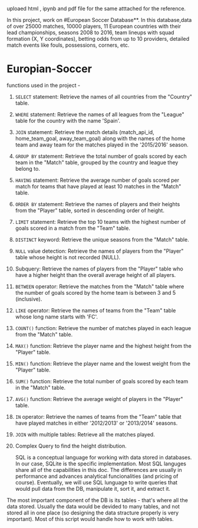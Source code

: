 uploaed html , ipynb and pdf file for the same atttached for the reference.  








In this project, work on #European Soccer Database**. In this database,data of over 25000 matches, 10000 players, 11 European countries with their lead championships, seasons 2008 to 2016, team lineups with squad formation (X, Y coordinates), betting odds from up to 10 providers, detailed match events like fouls, possessions, corners, etc. 









# Europian-Soccer


functions used in the project - 
1. `SELECT` statement: Retrieve the names of all countries from the "Country" table.
2. `WHERE` statement: Retrieve the names of all leagues from the "League" table for the country with the name 'Spain'.
3. `JOIN` statement: Retrieve the match details (match_api_id, home_team_goal, away_team_goal) along with the names of the home team and away team for the matches played in the '2015/2016' season.
4. `GROUP BY` statement: Retrieve the total number of goals scored by each team in the "Match" table, grouped by the country and league they belong to.
5. `HAVING` statement: Retrieve the average number of goals scored per match for teams that have played at least 10 matches in the "Match" table.
6. `ORDER BY` statement: Retrieve the names of players and their heights from the "Player" table, sorted in descending order of height.
7. `LIMIT` statement: Retrieve the top 10 teams with the highest number of goals scored in a match from the "Team" table.
8. `DISTINCT` keyword: Retrieve the unique seasons from the "Match" table.
9. `NULL` value detection:  Retrieve the names of players from the "Player" table whose height is not recorded (NULL).
10. Subquery: Retrieve the names of players from the "Player" table who have a higher height than the overall average height of all players.
11. `BETWEEN` operator: Retrieve the matches from the "Match" table where the number of goals scored by the home team is between 3 and 5 (inclusive).
12. `LIKE` operator: Retrieve the names of teams from the "Team" table whose long name starts with 'FC'.
13. `COUNT()` function: Retrieve the number of matches played in each league from the "Match" table.
14. `MAX()` function: Retrieve the player name and the highest height from the "Player" table.
15. `MIN()` function:  Retrieve the player name and the lowest weight from the "Player" table.
16. `SUM()` function: Retrieve the total number of goals scored by each team in the "Match" table.
17. `AVG()` function: Retrieve the average weight of players in the "Player" table.
18. `IN` operator: Retrieve the names of teams from the "Team" table that have played matches in either '2012/2013' or '2013/2014' seasons.
19. `JOIN` with multiple tables: Retrieve all the matches played.
20. Complex Query to find the height distribution.



    SQL is a conceptual language for working with data stored in databases. In our case, SQLite is the specific implementation. Most SQL languges share all of the capabilities in this doc. The differences are usually in performance and advances analytical funcionalities (and pricing of course).
Eventually, we will use SQL lunguage to write queries that would pull data from the DB, manipulate it, sort it, and extract it.

The most important component of the DB  is its tables - that's where all the data stored. Usually the data would be devided to many tables, and not stored all in one place (so designing the data stracture properly is very important). Most of this script would handle how to work with tables.
